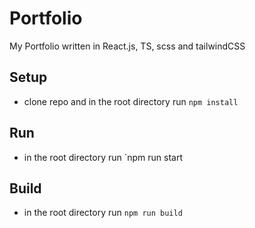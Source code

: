 # Portfolio

My Portfolio written in React.js, TS, scss and tailwindCSS

## Setup
- clone repo and in the root directory run `npm install`


## Run
- in the root directory run `npm run start

## Build
- in the root directory run `npm run build`
